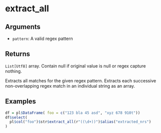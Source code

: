 # extract_all

## Arguments

- `pattern`: A valid regex pattern

## Returns

`List[Utf8]` array. Contain null if original value is null or regex capture nothing.

Extracts all matches for the given regex pattern. Extracts each successive non-overlapping regex match in an individual string as an array.

## Examples

```r
df = pl$DataFrame( foo = c("123 bla 45 asd", "xyz 678 910t"))
df$select(
  pl$col("foo")$str$extract_all(r"((\d+))")$alias("extracted_nrs")
)
```